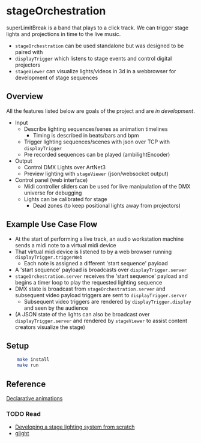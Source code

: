 stageOrchestration
==================

superLimitBreak is a band that plays to a click track.
We can trigger stage lights and projections in time to the live music.

* `stageOrchestration` can be used standalone but was designed to be paired with
* `displayTrigger` which listens to stage events and control digital projectors
* `stageViewer` can visualize lights/videos in 3d in a webbrowser for development of stage sequences

Overview
--------

All the features listed below are goals of the project and are *in development*.

* Input
  * Describe lighting sequences/senes as animation timelines
    * Timing is described in beats/bars and bpm
  * Trigger lighting sequences/scenes with json over TCP with `displayTrigger`
  * Pre recorded sequences can be played (ambilightEncoder)
* Output
  * Control DMX Lights over ArtNet3
  * Preview lighting with `stageViewer` (json/websocket output)
* Control panel (web interface)
  * Midi controller sliders can be used for live manipulation of the DMX universe for debugging
  * Lights can be calibrated for stage
    * Dead zones (to keep positional lights away from projectors)

Example Use Case Flow
---------------------

* At the start of performing a live track, an audio workstation machine sends a midi note to a virtual midi device
* That virtual midi device is listened to by a web browser running `displayTrigger.triggerWeb`
  * Each note is assigned a different 'start sequence' payload
* A 'start sequence' payload is broadcasts over `displayTrigger.server`
* `stageOrchestration.server` receives the 'start sequence' payload and begins a timer loop to play the requested lighting sequence
* DMX state is broadcast from `stageOrchestration.server` and subsequent video payload triggers are sent to `displayTrigger.server`
  * Subsequent video triggers are rendered by `displayTrigger.display` and seen by the audience
* (A JSON state of the lights can also be broadcast over `displayTrigger.server` and rendered by `stageViewer` to assist content creators visualize the stage)

Setup
-----

```bash
    make install
    make run
```

Reference
---------

[Declarative animations](https://bollu.github.io/mathemagic/declarative/index.html)

### TODO Read
* [Developing a stage lighting system from scratch](https://dl.acm.org/doi/epdf/10.1145/507669.507652)
* [glight](https://github.com/aroffringa/glight)
